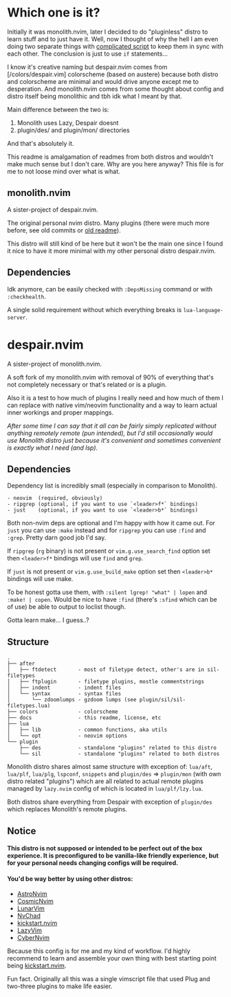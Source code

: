 # Which one is it?

Initially it was monolith.nvim, later I decided to do "pluginless" distro to learn stuff and to just have it. Well, now I thought of why the hell I am even doing two separate things with [complicated script](https://github.com/al1-ce/dotfiles/blob/master/.dotfiles/scripts/nvim-sync-distros) to keep them in sync with each other. The conclusion is just to use `if` statements...

I know it's creative naming but despair.nvim comes from [/colors/despair.vim] colorscheme (based on austere) because both distro and colorscheme are minimal and would drive anyone except me to desperation. And monolith.nvim comes from some thought about config and distro itself being monolithic and tbh idk what I meant by that.

Main difference between the two is:
1. Monolith uses Lazy, Despair doesnt
2. plugin/des/ and plugin/mon/ directories

And that's absolutely it.

This readme is amalgamation of readmes from both distros and wouldn't make much sense but I don't care. Why are you here anyway? This file is for me to not loose mind over what is what.

## monolith.nvim

A sister-project of despair.nvim.

The original personal nvim distro. Many plugins (there were much more before, see old commits or [old readme](OLD-README.md)).

This distro will still kind of be here but it won't be the main one since I found it nice to have it more minimal with my other personal distro despair.nvim.

## Dependencies

Idk anymore, can be easily checked with `:DepsMissing` command or with `:checkhealth`.

A single solid requirement without which everything breaks is `lua-language-server`.

# despair.nvim

A sister-project of monolith.nvim.

A soft fork of my monolith.nvim with removal of 90% of everything that's not completely necessary or that's related or is a plugin.

Also it is a test to how much of plugins I really need and how much of them I can replace with native vim/neovim functionality and a way to learn actual inner workings and proper mappings.

*After some time I can say that it all can be fairly simply replicated without anything remotely remote (pun intended), but I'd still occasionally would use Monolith distro just because it's convenient and sometimes convenient is exactly what I need (and lsp).*

## Dependencies

Dependency list is incredibly small (especially in comparison to Monolith).

```
- neovim  (required, obviously)
- ripgrep (optional, if you want to use `<leader>f*` bindings)
- just    (optional, if you want to use `<leader>b*` bindings)
```

Both non-nvim deps are optional and I'm happy with how it came out. For `just` you can use `:make` instead and for `ripgrep` you can use `:find` and `:grep`. Pretty darn good job I'd say.

If `ripgrep` (`rg` binary) is not present or `vim.g.use_search_find` option set then `<leader>f*` bindings will use `find` and `grep`.

If `just` is not present or `vim.g.use_build_make` option set then `<leader>b*` bindings will use make.

To be honest gotta use them, with `:silent lgrep! "what" | lopen` and `:make! | copen`. Would be nice to have `:find` (there's `:sfind` which can be of use) be able to output to loclist though.

Gotta learn make... I guess..?

## Structure

```
.
├── after
│   ├── ftdetect       - most of filetype detect, other's are in sil-filetypes
│   ├── ftplugin       - filetype plugins, mostle commentstrings
│   ├── indent         - indent files
│   └── syntax         - syntax files
│       └── zdoomlumps - gzdoom lumps (see plugin/sil/sil-filetypes.lua)
├── colors             - colorscheme
├── docs               - this readme, license, etc
├── lua
│   ├── lib            - common functions, aka utils
│   └── opt            - neovim options
└── plugin
    ├── des            - standalone "plugins" related to this distro
    └── sil            - standalone "plugins" related to both distros
```

Monolith distro shares almost same structure with exception of: `lua/aft`, `lua/plf`, `lua/plg`, `lspconf`, `snippets` and `plugin/des` => `plugin/mon` (with own distro related "plugins") which are all related to actual remote plugins managed by `lazy.nvim` config of which is located in `lua/plf/lzy.lua`.

Both distros share everything from Despair with exception of `plugin/des` which replaces Monolith's remote plugins.

## Notice

#### This distro is not supposed or intended to be perfect out of the box experience. It is preconfigured to be vanilla-like friendly experience, but for your personal needs changing configs will be required.

#### You'd be way better by using other distros:
- [AstroNvim](https://github.com/AstroNvim/AstroNvim)
- [CosmicNvim](https://github.com/CosmicNvim/CosmicNvim)
- [LunarVim](https://github.com/LunarVim/LunarVim)
- [NvChad](https://github.com/NvChad/NvChad)
- [kickstart.nvim](https://github.com/nvim-lua/kickstart.nvim)
- [LazyVim](https://github.com/LazyVim/LazyVim)
- [CyberNvim](https://github.com/pgosar/CyberNvim)

Because this config is for me and my kind of workflow. I'd highly recommend to learn and assemble your own thing with best starting point being [kickstart.nvim](https://github.com/nvim-lua/kickstart.nvim).

Fun fact. Originally all this was a single vimscript file that used Plug and two-three plugins to make life easier.


